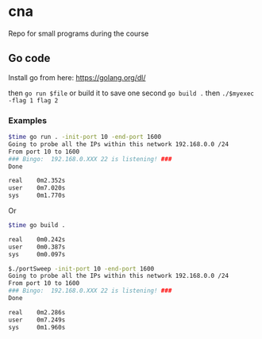 # cna
Repo for small programs during the course

## Go code

Install go from here: <https://golang.org/dl/>

then `go run $file` or build it to save one second `go build .` then `./$myexec -flag 1 flag 2`

### Examples

```bash
$time go run . -init-port 10 -end-port 1600
Going to probe all the IPs within this network 192.168.0.0 /24
From port 10 to 1600
### Bingo:  192.168.0.XXX 22 is listening! ###
Done

real    0m2.352s
user    0m7.020s
sys     0m1.770s
```

Or

```bash
$time go build .

real    0m0.242s
user    0m0.387s
sys     0m0.097s

$./portSweep -init-port 10 -end-port 1600
Going to probe all the IPs within this network 192.168.0.0 /24
From port 10 to 1600
### Bingo:  192.168.0.XXX 22 is listening! ###
Done

real    0m2.286s
user    0m7.249s
sys     0m1.960s
```
